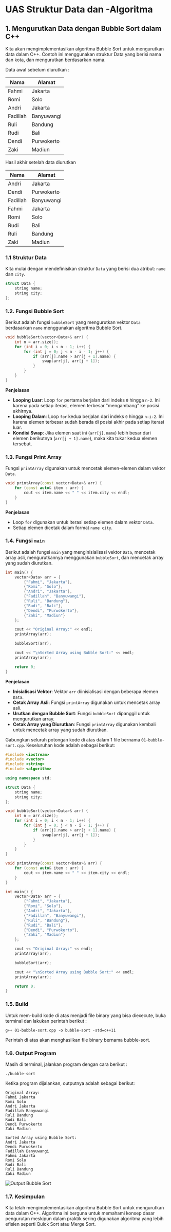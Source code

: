 # UAS Struktur Data dan -Algoritma

## 1. Mengurutkan Data dengan Bubble Sort dalam C++

Kita akan mengimplementasikan algoritma Bubble Sort untuk mengurutkan data dalam C++. Contoh ini menggunakan struktur Data yang berisi nama dan kota, dan mengurutkan berdasarkan nama.

Data awal sebelum diurutkan :

| Nama     | Alamat     |
| -------- | ---------- |
| Fahmi    | Jakarta    |
| Romi     | Solo       |
| Andri    | Jakarta    |
| Fadillah | Banyuwangi |
| Ruli     | Bandung    |
| Rudi     | Bali       |
| Dendi    | Purwokerto |
| Zaki     | Madiun     |

Hasil akhir setelah data diurutkan

| Nama     | Alamat     |
| -------- | ---------- |
| Andri    | Jakarta    |
| Dendi    | Purwokerto |
| Fadillah | Banyuwangi |
| Fahmi    | Jakarta    |
| Romi     | Solo       |
| Rudi     | Bali       |
| Ruli     | Bandung    |
| Zaki     | Madiun     |

### 1.1 Struktur Data

Kita mulai dengan mendefinisikan struktur `Data` yang berisi dua atribut: `name` dan `city`.

```cpp
struct Data {
    string name;
    string city;
};
```

### 1.2. Fungsi Bubble Sort

Berikut adalah fungsi `bubbleSort` yang mengurutkan vektor `Data` berdasarkan `name` menggunakan algoritma Bubble Sort.

```cpp
void bubbleSort(vector<Data>& arr) {
    int n = arr.size();
    for (int i = 0; i < n - 1; i++) {
        for (int j = 0; j < n - i - 1; j++) {
            if (arr[j].name > arr[j + 1].name) {
                swap(arr[j], arr[j + 1]);
            }
        }
    }
}
```

**Penjelasan**
- **Looping Luar**: Loop `for` pertama berjalan dari indeks `0` hingga `n-2`. Ini karena pada setiap iterasi, elemen terbesar "mengambang" ke posisi akhirnya.
- **Looping Dalam**: Loop `for` kedua berjalan dari indeks `0` hingga `n-i-2`. Ini karena elemen terbesar sudah berada di posisi akhir pada setiap iterasi luar.
- **Kondisi Swap**: Jika elemen saat ini (`arr[j].name`) lebih besar dari elemen berikutnya (`arr[j + 1].name`), maka kita tukar kedua elemen tersebut.

### 1.3. Fungsi Print Array

Fungsi `printArray` digunakan untuk mencetak elemen-elemen dalam vektor `Data`.

```cpp
void printArray(const vector<Data>& arr) {
    for (const auto& item : arr) {
        cout << item.name << " " << item.city << endl;
    }
}
```

**Penjelasan**
- Loop `for` digunakan untuk iterasi setiap elemen dalam vektor `Data`.
- Setiap elemen dicetak dalam format `name city`.

### 1.4. Fungsi `main`

Berikut adalah fungsi `main` yang menginisialisasi vektor `Data`, mencetak array asli, mengurutkannya menggunakan `bubbleSort`, dan mencetak array yang sudah diurutkan.

```cpp
int main() {
    vector<Data> arr = {
        {"Fahmi", "Jakarta"},
        {"Romi", "Solo"},
        {"Andri", "Jakarta"},
        {"Fadillah", "Banyuwangi"},
        {"Ruli", "Bandung"},
        {"Rudi", "Bali"},
        {"Dendi", "Purwokerto"},
        {"Zaki", "Madiun"}
    };

    cout << "Original Array:" << endl;
    printArray(arr);

    bubbleSort(arr);

    cout << "\nSorted Array using Bubble Sort:" << endl;
    printArray(arr);

    return 0;
}
```

**Penjelasan**
- **Inisialisasi Vektor**: Vektor `arr` diinisialisasi dengan beberapa elemen `Data`.
- **Cetak Array Asli**: Fungsi `printArray` digunakan untuk mencetak array asli.
- **Urutkan dengan Bubble Sort**: Fungsi `bubbleSort` dipanggil untuk mengurutkan array.
- **Cetak Array yang Diurutkan**: Fungsi `printArray` digunakan kembali untuk mencetak array yang sudah diurutkan.

Gabungkan seluruh potongan kode di atas dalam 1 file bernama `01-bubble-sort.cpp`. Keseluruhan kode adalah sebagai berikut:

```cpp
#include <iostream>
#include <vector>
#include <string>
#include <algorithm>

using namespace std;

struct Data {
    string name;
    string city;
};

void bubbleSort(vector<Data>& arr) {
    int n = arr.size();
    for (int i = 0; i < n - 1; i++) {
        for (int j = 0; j < n - i - 1; j++) {
            if (arr[j].name > arr[j + 1].name) {
                swap(arr[j], arr[j + 1]);
            }
        }
    }
}

void printArray(const vector<Data>& arr) {
    for (const auto& item : arr) {
        cout << item.name << " " << item.city << endl;
    }
}

int main() {
    vector<Data> arr = {
        {"Fahmi", "Jakarta"},
        {"Romi", "Solo"},
        {"Andri", "Jakarta"},
        {"Fadillah", "Banyuwangi"},
        {"Ruli", "Bandung"},
        {"Rudi", "Bali"},
        {"Dendi", "Purwokerto"},
        {"Zaki", "Madiun"}
    };

    cout << "Original Array:" << endl;
    printArray(arr);

    bubbleSort(arr);

    cout << "\nSorted Array using Bubble Sort:" << endl;
    printArray(arr);

    return 0;
}
```

### 1.5. Build

Untuk mem-build kode di atas menjadi file binary yang bisa diexecute, buka terminal dan lakukan perintah berikut :

```console
g++ 01-bubble-sort.cpp -o bubble-sort -std=c++11
```

Perintah di atas akan menghasilkan file binary bernama bubble-sort.

### 1.6. Output Program

Masih di terminal, jalankan program dengan cara berikut :

```console
./bubble-sort
```

Ketika program dijalankan, outputnya adalah sebagai berikut:

```console
Original Array:
Fahmi Jakarta
Romi Solo
Andri Jakarta
Fadillah Banyuwangi
Ruli Bandung
Rudi Bali
Dendi Purwokerto
Zaki Madiun

Sorted Array using Bubble Sort:
Andri Jakarta
Dendi Purwokerto
Fadillah Banyuwangi
Fahmi Jakarta
Romi Solo
Rudi Bali
Ruli Bandung
Zaki Madiun
```

![Output Bubble Sort](./output-bubble-sort.png?raw=true)

### 1.7. Kesimpulan

Kita telah mengimplementasikan algoritma Bubble Sort untuk mengurutkan data dalam C++. Algoritma ini berguna untuk memahami konsep dasar pengurutan meskipun dalam praktik sering digunakan algoritma yang lebih efisien seperti Quick Sort atau Merge Sort.
